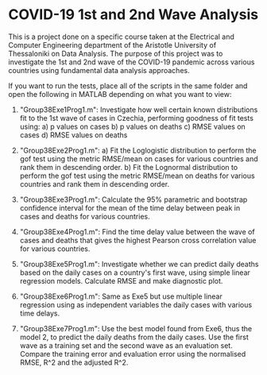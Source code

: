 # COVID-19 1st and 2nd Wave Analysis
 
This is a project done on a specific course taken at the Electrical and Computer Engineering department of the Aristotle University of Thessaloniki on Data Analysis.
The purpose of this project was to investigate the 1st and 2nd wave of the COVID-19 pandemic across various countries using fundamental data analysis approaches.

If you want to run the tests, place all of the scripts in the same folder and open the following in MATLAB depending on what you want to view:
1) "Group38Exe1Prog1.m": Investigate how well certain known distributions fit to the 1st wave of cases in Czechia, performing goodness of fit tests using: 
  a) p values on cases
  b) p values on deaths
  c) RMSE values on cases
  d) RMSE values on deaths

2) "Group38Exe2Prog1.m": a) Fit the Loglogistic distribution to perform the gof test using the metric RMSE/mean on cases for various countries and rank them in descending order.
                         b) Fit the Lognormal distribution to perform the gof test using the metric RMSE/mean on deaths for various countries and rank them in descending order.

3) "Group38Exe3Prog1.m": Calculate the 95% parametric and bootstrap confidence interval for the mean of the time delay between peak in cases and deaths for various countries.

4) "Group38Exe4Prog1.m": Find the time delay value between the wave of cases and deaths that gives the highest Pearson cross correlation value for various countries.


5) "Group38Exe5Prog1.m": Investigate whether we can predict daily deaths based on the daily cases on a country's first wave, using simple linear regression models. Calculate RMSE and make diagnostic plot.

6) "Group38Exe6Prog1.m": Same as Exe5 but use multiple linear regression using as independent variables the daily cases with various time delays.

7) "Group38Exe7Prog1.m":  Use the best model found from Exe6, thus the model 2, to predict the daily deaths from the daily cases. Use the first wave as a training set
and the second wave as an evaluation set. Compare the training error and evaluation error using the normalised RMSE, R^2 and the adjusted R^2.
